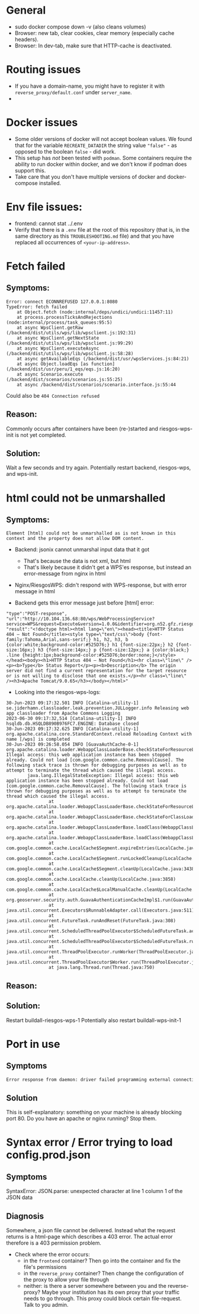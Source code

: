 # General

- sudo docker compose down -v (also cleans volumes)
- Browser: new tab, clear cookies, clear memory (especially cache headers).
- Browser: In dev-tab, make sure that HTTP-cache is deactivated.

# Routing issues

- If you have a domain-name, you might have to register it with `reverse_proxy/default.conf` under `server_name`.
-

# Docker issues

- Some older versions of docker will not accept boolean values. We found that for the variable `RECREATE_DATADIR` the string value `"false"` - as opposed to the boolean `false` - did work.
- This setup has _not_ been tested with `podman`. Some containers require the ability to run docker within docker, and we don't know if podman does support this.
- Take care that you don't have multiple versions of docker and docker-compose installed.

# Env file issues:

- frontend: cannot stat ../.env
- Verify that there is a `.env` file at the root of this repository (that is, in the same directory as this `TROUBLESHOOTING.md` file) and that you have replaced all occurrences of `<your-ip-address>`.

# Fetch failed

## Symptoms:

```
Error: connect ECONNREFUSED 127.0.0.1:8080
TypeError: fetch failed
    at Object.fetch (node:internal/deps/undici/undici:11457:11)
    at process.processTicksAndRejections (node:internal/process/task_queues:95:5)
    at async WpsClient.getRaw (/backend/dist/utils/wps/lib/wpsclient.js:192:31)
    at async WpsClient.getNextState (/backend/dist/utils/wps/lib/wpsclient.js:99:29)
    at async WpsClient.executeAsync (/backend/dist/utils/wps/lib/wpsclient.js:58:28)
    at async getAvailableEqs (/backend/dist/usr/wpsServices.js:84:21)
    at async Object.loadEqs [as function] (/backend/dist/usr/peru/1_eqs/eqs.js:16:20)
    at async Scenario.execute (/backend/dist/scenarios/scenarios.js:55:25)
    at async /backend/dist/scenarios/scenario.interface.js:55:44
```

Could also be `404 Connection refused`

## Reason:

Commonly occurs after containers have been (re-)started and riesgos-wps-init is not yet completed.

## Solution:

Wait a few seconds and try again.
Potentially restart backend, riesgos-wps, and wps-init.

# html could not be unmarshalled

## Symptoms:

```
Element [html] could not be unmarshalled as is not known in this context and the property does not allow DOM content.
```

- Backend: jsonix cannot unmarshal input data that it got
  - That's because the data is not xml, but html
  - That's likely because it didn't get a WPS'es response, but instead an error-message from nginx in html
- Nginx/RiesgosWPS: didn't respond with WPS-response, but with error message in html

- Backend gets this error message just before [html] error:

```
"type":"POST-response",
"url":"http://10.104.136.68:80/wps/WebProcessingService?service=WPS&request=Execute&version=1.0.0&identifier=org.n52.gfz.riesgos.algorithm.impl.AssetmasterProcess",
"result":"<!doctype html><html lang=\"en\"><head><title>HTTP Status 404 – Not Found</title><style type=\"text/css\">body {font-family:Tahoma,Arial,sans-serif;} h1, h2, h3, b {color:white;background-color:#525D76;} h1 {font-size:22px;} h2 {font-size:16px;} h3 {font-size:14px;} p {font-size:12px;} a {color:black;} .line {height:1px;background-color:#525D76;border:none;}</style></head><body><h1>HTTP Status 404 – Not Found</h1><hr class=\"line\" /><p><b>Type</b> Status Report</p><p><b>Description</b> The origin server did not find a current representation for the target resource or is not willing to disclose that one exists.</p><hr class=\"line\" /><h3>Apache Tomcat/9.0.65</h3></body></html>"
```

- Looking into the riesgos-wps-logs:

```
30-Jun-2023 09:17:32.501 INFO [Catalina-utility-1] se.jiderhamn.classloader.leak.prevention.JULLogger.info Releasing web app classloader from Apache Commons Logging
2023-06-30 09:17:32,514 [Catalina-utility-1] INFO  hsqldb.db.HSQLDB890B976FC7.ENGINE: Database closed
30-Jun-2023 09:17:32.625 INFO [Catalina-utility-1] org.apache.catalina.core.StandardContext.reload Reloading Context with name [/wps] is completed
30-Jun-2023 09:26:58.054 INFO [GuavaAuthCache-0-1] org.apache.catalina.loader.WebappClassLoaderBase.checkStateForResourceLoading Illegal access: this web application instance has been stopped already. Could not load [com.google.common.cache.RemovalCause]. The following stack trace is thrown for debugging purposes as well as to attempt to terminate the thread which caused the illegal access.
        java.lang.IllegalStateException: Illegal access: this web application instance has been stopped already. Could not load [com.google.common.cache.RemovalCause]. The following stack trace is thrown for debugging purposes as well as to attempt to terminate the thread which caused the illegal access.
                at org.apache.catalina.loader.WebappClassLoaderBase.checkStateForResourceLoading(WebappClassLoaderBase.java:1432)
                at org.apache.catalina.loader.WebappClassLoaderBase.checkStateForClassLoading(WebappClassLoaderBase.java:1420)
                at org.apache.catalina.loader.WebappClassLoaderBase.loadClass(WebappClassLoaderBase.java:1259)
                at org.apache.catalina.loader.WebappClassLoaderBase.loadClass(WebappClassLoaderBase.java:1220)
                at com.google.common.cache.LocalCache$Segment.expireEntries(LocalCache.java:2622)
                at com.google.common.cache.LocalCache$Segment.runLockedCleanup(LocalCache.java:3446)
                at com.google.common.cache.LocalCache$Segment.cleanUp(LocalCache.java:3438)
                at com.google.common.cache.LocalCache.cleanUp(LocalCache.java:3858)
                at com.google.common.cache.LocalCache$LocalManualCache.cleanUp(LocalCache.java:4797)
                at org.geoserver.security.auth.GuavaAuthenticationCacheImpl$1.run(GuavaAuthenticationCacheImpl.java:65)
                at java.util.concurrent.Executors$RunnableAdapter.call(Executors.java:511)
                at java.util.concurrent.FutureTask.runAndReset(FutureTask.java:308)
                at java.util.concurrent.ScheduledThreadPoolExecutor$ScheduledFutureTask.access$301(ScheduledThreadPoolExecutor.java:180)
                at java.util.concurrent.ScheduledThreadPoolExecutor$ScheduledFutureTask.run(ScheduledThreadPoolExecutor.java:294)
                at java.util.concurrent.ThreadPoolExecutor.runWorker(ThreadPoolExecutor.java:1149)
                at java.util.concurrent.ThreadPoolExecutor$Worker.run(ThreadPoolExecutor.java:624)
                at java.lang.Thread.run(Thread.java:750)
```

## Reason:

## Solution:

Restart buildall-riesgos-wps-1
Potentially also restart buildall-wps-init-1

# Port in use

## Symptoms

```bash
Error response from daemon: driver failed programming external connectivity on endpoint buildall-reverse_proxy-1 (c8c37c727da3eb11e756abc84d6004b18fdd6d017408b23add7ebdd4888007b1): Error starting userland proxy: listen tcp4 0.0.0.0:80: bind: address already in use
```

## Solution

This is self-explanatory: something on your machine is already blocking port 80. Do you have an apache or nginx running? Stop them.

# Syntax error / Error trying to load config.prod.json

## Symptoms

SyntaxError: JSON.parse: unexpected character at line 1 column 1 of the JSON data

## Diagnosis

Somewhere, a json file cannot be delivered. Instead what the request returns is a html-page which describes a 403 error. The actual error therefore is a 403 permission problem.

- Check where the error occurs:
  - in the `frontend` container? Then go into the container and fix the file's permissions
  - in the `reverse_proxy` container? Then change the configuration of the proxy to allow your file through
  - neither: is there a server somewhere between you and the reverse-proxy? Maybe your institution has its own proxy that your traffic needs to go through. This proxy could block certain file-request. Talk to you admin.
